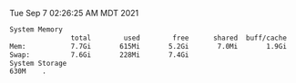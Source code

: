 Tue Sep  7 02:26:25 AM MDT 2021
```bash
System Memory
               total        used        free      shared  buff/cache   available
Mem:           7.7Gi       615Mi       5.2Gi       7.0Mi       1.9Gi       6.7Gi
Swap:          7.6Gi       228Mi       7.4Gi
System Storage
630M	.
```
```bash
